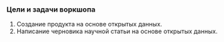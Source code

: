 ### Цели и задачи воркшопа

1. Создание продукта на основе открытых данных.       
2. Написание черновика научной статьи на основе открытых данных.      
